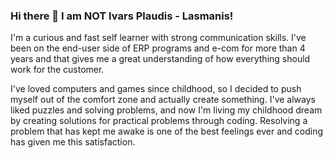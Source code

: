 ### Hi there 👋 I am NOT Ivars Plaudis - Lasmanis!
I'm a curious and fast self learner with strong communication skills. I've been on the end-user side of ERP programs and e-com for more than 4 years and that gives me a great understanding of how everything should work for the customer.

I've loved computers and games since childhood, so I decided to push myself out of the comfort zone and actually create something. I've always liked puzzles and solving problems, and now I'm living my childhood dream by creating solutions for practical problems through coding. Resolving a problem that has kept me awake is one of the best feelings ever and coding has given me this satisfaction.

<!--
**DmitrijsRuskovs/DmitrijsRuskovs** is a ✨ _special_ ✨ repository because its `README.md` (this file) appears on your GitHub profile.

Here are some ideas to get you started:

- 🔭 I’m currently working on ...
- 🌱 I’m currently learning ...
- 👯 I’m looking to collaborate on ...
- 🤔 I’m looking for help with ...
- 💬 Ask me about ...
- 📫 How to reach me: ...
- 😄 Pronouns: ...
- ⚡ Fun fact: ...
-->
